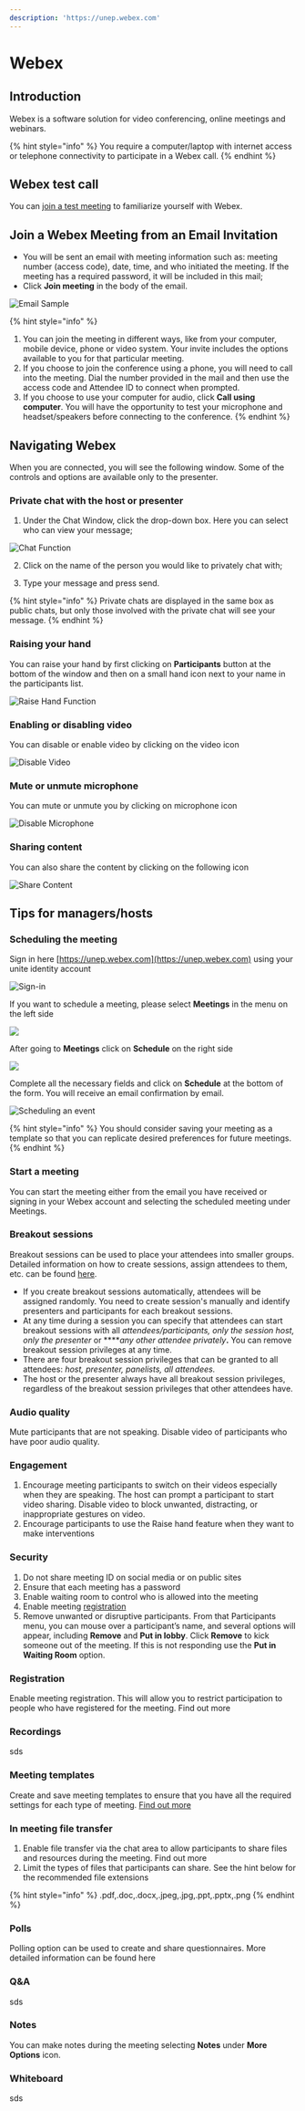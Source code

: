 ```yaml
---
description: 'https://unep.webex.com'
---
```


# Webex

## Introduction

Webex is a software solution for video conferencing, online meetings and webinars. 

{% hint style="info" %}
You require a computer/laptop with internet access or telephone connectivity to participate in a Webex call.
{% endhint %}

## Webex test call

You can [join a test meeting](https://www.webex.com/test-meeting.html/) to familiarize yourself with Webex. 

## Join a Webex Meeting from an Email Invitation 

* You will be sent an email with meeting information such as: meeting number \(access code\), date, time, and who initiated the meeting. If the meeting has a required password, it will be included in this mail;
* Click **Join meeting** in the body of the email.

![Email Sample](../.gitbook/assets/join-meeting-corrected.png)

{% hint style="info" %}
1. You can join the meeting in different ways, like from your computer, mobile device, phone or video system. Your invite includes the options available to you for that particular meeting.   
2. If you choose to join the conference using a phone, you will need to call into the meeting. Dial the number provided in the mail and then use the access code and Attendee ID to connect when prompted.
3. If you choose to use your computer for audio, click **Call using computer**. You will have the opportunity to test your microphone and headset/speakers before connecting to the conference.
{% endhint %}

## Navigating Webex

When you are connected, you will see the following window. Some of the controls and options are available only to the presenter. 

### **Private chat with the host or presenter**

1. Under the Chat Window, click the drop-down box. Here you can select who can view your message;

![Chat Function](../.gitbook/assets/chat.png)

2. Click on the name of the person you would like to privately chat with;

3. Type your message and press send.

{% hint style="info" %}
Private chats are displayed in the same box as public chats, but only those involved with the private chat will see your message. 
{% endhint %}

### Raising your hand

You can raise your hand by first clicking on **Participants** button at the bottom of the window and then on a small hand icon next to your name in the participants list.  

![Raise Hand Function](../.gitbook/assets/participants.png)

### Enabling or disabling video

You can disable or enable video by clicking on the video icon

![Disable Video](../.gitbook/assets/videocamera.png)

### Mute or unmute microphone

You can mute or unmute you by clicking on microphone icon

![Disable Microphone](../.gitbook/assets/microphone.png)

### Sharing content

You can also share the content by clicking on the following icon

![Share Content](../.gitbook/assets/content-sharing.png)

## Tips for managers/hosts

### Scheduling the meeting

Sign in here  [https://unep.webex.com](https://unep.webex.com) using your unite identity account

![Sign-in ](../.gitbook/assets/sign-in-hosts.png)

If you want to schedule a meeting, please select **Meetings** in the menu on the left side 

![](../.gitbook/assets/meeting.png)

After going to **Meetings** click on **Schedule** on the right side

![](../.gitbook/assets/scheduleameeting-last.png)

Complete all the necessary fields and click on **Schedule** at the bottom of the form. You will receive an email confirmation by email.

![Scheduling an event](../.gitbook/assets/schdule-meeting-registration-form.png)

{% hint style="info" %}
You should consider saving your meeting as a template so that you can replicate desired preferences for future meetings.
{% endhint %}

### Start a meeting

You can start the meeting either from the email you have received or signing in your Webex account and selecting the scheduled meeting under Meetings.

### Breakout sessions

Breakout sessions can be used to place your attendees into smaller groups. Detailed information on how to create sessions, assign attendees to them, etc. can be found [here](https://help.webex.com/en-us/8cckd2/Manage-Breakout-Sessions-in-Cisco-Webex-Training).

* If you create breakout sessions automatically, attendees will be assigned randomly. You need to create session's manually and identify presenters and participants for each breakout sessions.
* At any time during a session you can specify that attendees can start breakout sessions with all _attendees/participants, only the session host, only the presenter_ or ****_any other attendee privately_**.** You can remove breakout session privileges at any time.
* There are four breakout session privileges that can be granted to all attendees: _host, presenter, panelists, all attendees._
* The host or the presenter always have all breakout session privileges, regardless of the breakout session privileges that other attendees have. 

### Audio quality

Mute participants that are not speaking. Disable video of participants who have poor audio quality.

### Engagement

1. Encourage meeting participants to switch on their videos especially when they are speaking. The host can prompt a participant to start video sharing. Disable video to block unwanted, distracting, or inappropriate gestures on video.
2. Encourage participants to use the Raise hand feature when they want to make interventions

### Security

1. Do not share meeting ID on social media or on public sites
2. Ensure that each meeting has a password
3. Enable waiting room to control who is allowed into the meeting
4. Enable meeting [registration](https://ict.ipbes.net/video-teleconferencing/webex#registration)
5. Remove unwanted or disruptive participants. From that Participants menu, you can mouse over a participant’s name, and several options will appear, including **Remove** and **Put in lobby**. Click **Remove** to kick someone out of the meeting. If this is not responding use the **Put in Waiting Room** option.

### Registration

Enable meeting registration. This will allow you to restrict participation to people who have registered for the meeting. Find out more

### Recordings

sds

### Meeting templates

Create and save meeting templates to ensure that you have all the required settings for each type of meeting. [Find out more](https://ict.ipbes.net/video-teleconferencing/webex#scheduling-the-meeting)

### In meeting file transfer

1. Enable file transfer via the chat area to allow participants to share files and resources during the meeting. Find out more
2. Limit the types of files that participants can share.  See the hint below for the recommended file extensions

{% hint style="info" %}
.pdf,.doc,.docx,.jpeg,.jpg,.ppt,.pptx,.png
{% endhint %}

### Polls

Polling option can be used to create and share questionnaires. More detailed information can be found here

### Q&A

sds

### Notes

You can make notes during the meeting selecting **Notes** under **More Options** icon.

### Whiteboard

sds

